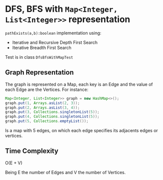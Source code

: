 # DFS, BFS with `Map<Integer, List<Integer>>` representation

`pathExists(a,b):boolean` implementation using:

* Iterative and Recursive Depth First Search
* Iterative Breadth First Search

Test is in class `DfsBfsWithMapTest`

## Graph Representation

The graph is represented on a Map, each key is an Edge and the value of each Edge are the Vertices. For instance:

```java
Map<Integer, List<Integer>> graph = new HashMap<>();
graph.put(1, Arrays.asList(2, 3));
graph.put(2, Arrays.asList(3, 4));
graph.put(3, Collections.singletonList(5));
graph.put(4, Collections.singletonList(5));
graph.put(5, Collections.emptyList());
```

Is a map with 5 edges, on which each edge specifies its adjacents edges or vertices.

## Time Complexity
O(E + V)

Being E the number of Edges and V the number of Vertices.